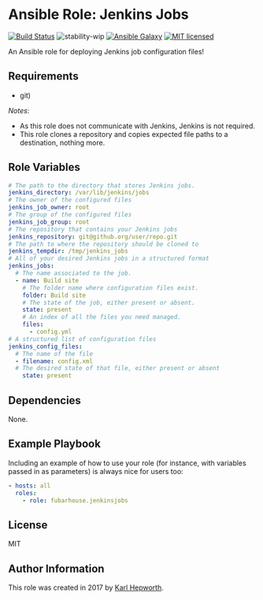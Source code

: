 Ansible Role: Jenkins Jobs
=========

[![Build Status](https://travis-ci.org/fubarhouse/ansible-role-jenkinsjobs.svg?branch=master)](https://travis-ci.org/fubarhouse/ansible-role-golang)
![stability-wip](https://img.shields.io/badge/stability-work_in_progress-lightgrey.svg)
[![Ansible Galaxy](https://img.shields.io/ansible/role/0000.svg)](https://galaxy.ansible.com/fubarhouse/jenkinsjobs)
[![MIT licensed](https://img.shields.io/badge/license-MIT-blue.svg)](https://raw.githubusercontent.com/fubarhouse/ansible-role-jenkinsjobs/master/LICENSE)

An Ansible role for deploying Jenkins job configuration files!

Requirements
------------

* git)

*Notes*:

* As this role does not communicate with Jenkins, Jenkins is not required.
* This role clones a repository and copies expected file paths to a destination, nothing more.

Role Variables
--------------

```yaml
# The path to the directory that stores Jenkins jobs.
jenkins_directory: /var/lib/jenkins/jobs
# The owner of the configured files
jenkins_job_owner: root
# The group of the configured files
jenkins_job_group: root
# The repository that contains your Jenkins jobs
jenkins_repository: git@github.org/user/repo.git
# The path to where the repository should be cloned to
jenkins_tempdir: /tmp/jenkins_jobs
# All of your desired Jenkins jobs in a structured format
jenkins_jobs:
  # The name associated to the job.
  - name: Build site
    # The folder name where configuration files exist.
    folder: Build site
    # The state of the job, either present or absent.
    state: present
    # An index of all the files you need managed.
    files:
      - config.yml
# A structured list of configuration files
jenkins_config_files:
  # The name of the file
  - filename: config.xml
  # The desired state of that file, either present or absent
    state: present
```

Dependencies
------------

None.

Example Playbook
----------------

Including an example of how to use your role (for instance, with variables passed in as parameters) is always nice for users too:

```yaml
- hosts: all
  roles:
    - role: fubarhouse.jenkinsjobs
```

License
-------

MIT

Author Information
------------------


This role was created in 2017 by [Karl Hepworth](https://twitter.com/fubarhouse).
